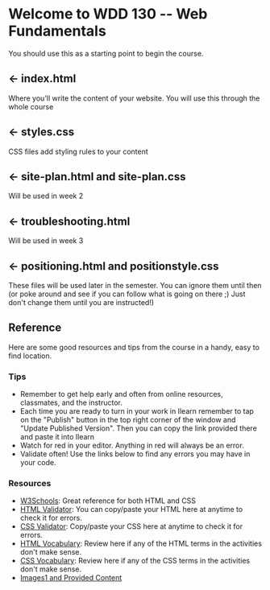# Welcome to WDD 130 -- Web Fundamentals

You should use this as a starting point to begin the course.


## ← index.html

Where you'll write the content of your website. You will use this through the whole course

## ← styles.css

CSS files add styling rules to your content

## ← site-plan.html and site-plan.css

Will be used in week 2

## ← troubleshooting.html

Will be used in week 3

## ← positioning.html and positionstyle.css

These files will be used later in the semester.  You can ignore them until then (or poke around and see if you can follow what is going on there ;) Just don't change them until you are instructed!)

## Reference
Here are some good resources and tips from the course in a handy, easy to find location.

### Tips
* Remember to get help early and often from online resources, classmates, and the instructor.
* Each time you are ready to turn in your work in Ilearn remember to tap on the "Publish" button in the top right corner of the window and "Update Published Version". Then you can copy the link provided there and paste it into Ilearn
* Watch for red in your editor. Anything in red will always be an error.
* Validate often! Use the links below to find any errors you may have in your code.
### Resources
* [W3Schools](https://www.w3schools.com ): Great reference for both HTML and CSS
* [HTML Validator](https://validator.w3.org/#validate_by_input): You can copy/paste your HTML here at anytime to check it for errors.
* [CSS Validator](https://jigsaw.w3.org/css-validator/#validate_by_input): Copy/paste your CSS here at anytime to check it for errors.
* [HTML Vocabulary](https://byui-cit.github.io/wdd130/): Review here if any of the HTML terms in the activities don't make sense.
* [CSS Vocabulary](https://byui-cit.github.io/wdd130/): Review here if any of the CSS terms in the activities don't make sense.
* [Images1 and Provided Content](https://byui-cit.github.io/wdd130/)


